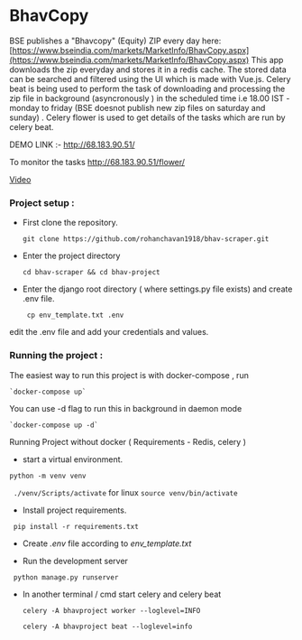 # BhavCopy 

BSE publishes a "Bhavcopy" (Equity) ZIP every day here: [https://www.bseindia.com/markets/MarketInfo/BhavCopy.aspx](https://www.bseindia.com/markets/MarketInfo/BhavCopy.aspx)
This app downloads the zip everyday and stores it in a redis cache. The stored data can be searched and filtered using the UI which is made with Vue.js.
Celery beat is being used to perform the task of downloading and processing the zip file in background (asyncronously ) in the scheduled time i.e 18.00 IST - monday to friday (BSE doesnot publish new zip files on saturday and sunday) .
Celery flower is used to get details of the tasks which are run by celery beat.

DEMO LINK  :- 
http://68.183.90.51/

To monitor the tasks
http://68.183.90.51/flower/

[Video](https://user-images.githubusercontent.com/25792843/115996549-5ec1cc00-a5fd-11eb-983d-823b74b7cc39.mp4)



### Project setup :
- First clone the repository.
	
	`git clone https://github.com/rohanchavan1918/bhav-scraper.git`
	
- Enter the project directory
	
	`cd bhav-scraper && cd bhav-project`
	
- Enter the django root directory ( where settings.py file exists) and create .env file.
	
	` cp env_template.txt .env`
	
edit the .env file and add your credentials and values.
	
### Running the project :
The easiest way to run this project is with docker-compose , run

	`docker-compose up`
	
You can use -d flag to run this in background in daemon mode
	
	`docker-compose up -d`
 
Running Project without docker ( Requirements - Redis, celery )

- start a virtual environment.

` python -m venv venv `

` ./venv/Scripts/activate` for linux `source venv/bin/activate`

- Install project requirements.

` pip install -r requirements.txt`		

- Create *.env* file according to *env_template.txt* 

- Run the development server 

` python manage.py runserver`

- In another terminal / cmd start celery and celery beat

	` celery -A bhavproject worker --loglevel=INFO `
	
	` celery -A bhavproject beat --loglevel=info `
		
